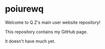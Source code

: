 # poiurewq
Welcome to Q Z's main user website repository!

This repository contains my GitHub page. 

It doesn't have much yet. 
